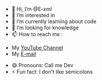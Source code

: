 - 👋 Hi, I’m @E-xml
- 👀 I’m interested in 
- 🌱 I’m currently learning about code
- 💞️ I’m looking for knowledge
- 📫 How to reach me :
* My [YouTube Channel](https://m.youtube.com/channel/UC02TOriGslvEFxLhGl0Kqsg)
* My [E-mail](azertypatata8@gmail.com)
- 😄 Pronouns: Call me Dev
- ⚡ Fun fact: I don't like semicolons

<!---
E-xml/E-xml is a ✨ special ✨ repository because its `README.md` (this file) appears on your GitHub profile.
You can click the Preview link to take a look at your changes.
--->
